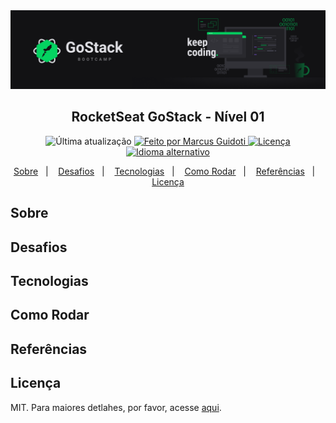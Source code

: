 <img alt="GoStack" src="https://github.com/mguidoti/learn-rocketseat-gostack-level-01/blob/main/assets/header.png">

<h2 align="center">
  RocketSeat GoStack - Nível 01
</h2>

<p align="center">
  <img alt="Última atualização" src="https://img.shields.io/github/last-commit/mguidoti/learn-rocketseat-gostack-level-01?color=04D361"/>

  <a href="https://github.com/mguidoti">
      <img alt="Feito por Marcus Guidoti" src="https://img.shields.io/badge/made%20by-mguidoti-%2304D361"/>
  </a>

  <a href="https://github.com/mguidoti/learn-rocketseat-gostack-level-01/blob/main/LICENSE">
    <img alt="Licença" src="https://img.shields.io/github/license/mguidoti/learn-rocketseat-gostack-level-01?color=04D361">
  </a>

  <a href="https://github.com/mguidoti/learn-rocketseat-gostack-level-01">
    <img alt="Idioma alternativo" src="https://img.shields.io/badge/alt%20language-eng-0498d3"/>
  </a>
</p>

<p align="center">
  <a href="#Sobre">Sobre</a>&nbsp;&nbsp;&nbsp;|&nbsp;&nbsp;&nbsp;
  <a href="#Desafios">Desafios</a>&nbsp;&nbsp;&nbsp;|&nbsp;&nbsp;&nbsp;
  <a href="#Tecnologias">Tecnologias</a>&nbsp;&nbsp;&nbsp;|&nbsp;&nbsp;&nbsp;
  <a href="#Como Rodar">Como Rodar</a>&nbsp;&nbsp;&nbsp;|&nbsp;&nbsp;&nbsp;
  <a href="#Referências">Referências</a>&nbsp;&nbsp;&nbsp;|&nbsp;&nbsp;&nbsp;
  <a href="#Licença">Licença</a>
</p>

## Sobre

## Desafios

## Tecnologias

## Como Rodar

## Referências

## Licença
MIT. Para maiores detlahes, por favor, acesse [aqui](https://github.com/mguidoti/learn-rocketseat-gostack-level-01/blob/main/LICENSE). 